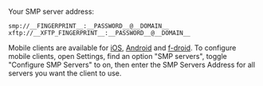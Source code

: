 Your SMP server address:

```
smp://__FINGERPRINT__:__PASSWORD__@__DOMAIN__
xftp://__XFTP_FINGERPRINT__:__PASSWORD__@__DOMAIN__
```

Mobile clients are available for [iOS](https://apps.apple.com/us/app/simplex-chat/id1605771084), [Android](https://play.google.com/store/apps/details?id=chat.simplex.app) and [f-droid](https://app.simplex.chat).
To configure mobile clients, open Settings, find an option "SMP servers", toggle "Configure SMP Servers" to on, then enter the SMP Servers Address for all servers you want the client to use.

